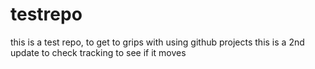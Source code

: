 # testrepo
this is a test repo, to get to grips with using github projects
this is a 2nd update to check tracking to see if it moves
